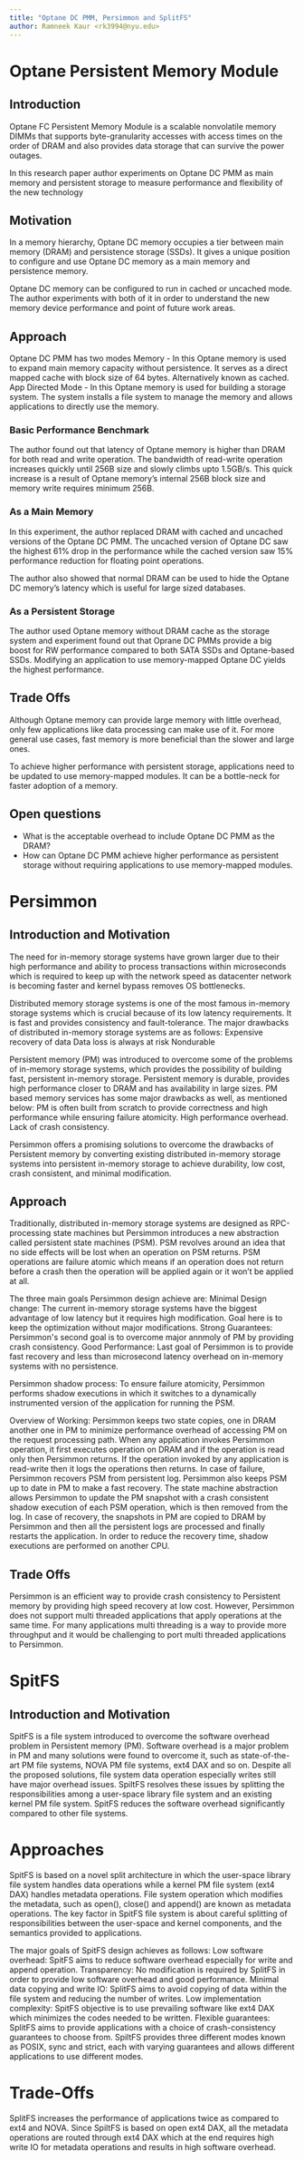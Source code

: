 ```yaml
---
title: "Optane DC PMM, Persimmon and SplitFS"
author: Ramneek Kaur <rk3994@nyu.edu>
---
```

# Optane Persistent Memory Module
## Introduction 

Optane FC Persistent Memory Module is a scalable nonvolatile memory DIMMs that supports byte-granularity accesses with access times on the order of DRAM and also provides data storage that can survive the power outages.

In this research paper author experiments on Optane DC PMM as main memory and persistent storage to measure performance and flexibility of the new technology

## Motivation 
In a memory hierarchy, Optane DC memory occupies a tier between main memory (DRAM) and persistence storage  (SSDs). It gives a unique position to configure and use Optane DC memory as a main memory and persistence memory.  

Optane DC memory can be configured to run in cached or uncached mode. The author experiments with both of it in order to understand the new memory device performance and point of future work areas.

## Approach

Optane DC PMM has two modes
Memory - In this Optane memory is used to expand main memory capacity without persistence. It serves as a direct mapped cache with block size of 64 bytes. Alternatively known as cached.
App Directed Mode - In this Optane memory is used for building a storage system. The system installs a file system to manage the memory and allows applications to directly use the memory.  

### Basic Performance Benchmark
The author found out that latency of Optane memory is higher than DRAM for both read and write operation.
The bandwidth of read-write operation increases quickly until 256B size and slowly climbs upto 1.5GB/s. This quick increase is a result of Optane memory’s internal 256B block size and memory write requires minimum 256B.     

### As a Main Memory
In this experiment, the author replaced DRAM with cached and uncached versions of the Optane DC PMM. The uncached version of Optane DC saw the highest 61% drop in the performance while the cached version saw 15% performance reduction for floating point operations. 

The author also showed that normal DRAM can be used to hide the Optane DC memory’s latency which is useful for large sized databases.

### As a Persistent Storage
The author used Optane memory without DRAM cache as the storage system and experiment found out that Oprane DC PMMs provide a big boost for RW  performance compared to both SATA SSDs and Optane-based SSDs. Modifying an application to use memory-mapped Optane DC yields the highest performance. 

## Trade Offs
Although Optane memory can provide large memory with little overhead, only few applications like data processing can make use of it. For more general use cases, fast memory is more beneficial than the slower and large ones.

To achieve higher performance with persistent storage, applications need to be updated to use memory-mapped modules. It can be a bottle-neck for faster adoption of a memory.

## Open questions
* What is the acceptable overhead to include Optane DC PMM as the DRAM?
* How can Optane DC PMM achieve higher performance as persistent storage without requiring applications to use memory-mapped modules.   

# Persimmon
## Introduction and Motivation
The need for in-memory storage systems have grown larger due to their high performance and ability to process transactions within microseconds which is required to keep up with the network speed as datacenter network is becoming faster and kernel bypass removes OS bottlenecks. 

Distributed memory storage systems is one of the most famous in-memory storage systems which is crucial because of its low latency requirements. It is fast and provides consistency and fault-tolerance. The major drawbacks of distributed in-memory storage systems are as follows:
Expensive recovery of data
Data loss is always at risk
Nondurable

Persistent memory (PM) was introduced to overcome some of the problems of in-memory storage systems, which provides the possibility of building fast, persistent in-memory storage. Persistent memory is durable, provides high performance closer to DRAM and has availability in large sizes. PM based memory services has some major drawbacks as well, as mentioned below:
PM is often built from scratch to provide correctness and high performance while ensuring failure atomicity.
High performance overhead.
Lack of crash consistency.

Persimmon offers a promising solutions to overcome the drawbacks of Persistent memory by converting existing distributed in-memory storage systems into persistent in-memory storage to achieve durability, low cost, crash consistent, and minimal modification. 

## Approach

Traditionally, distributed in-memory storage systems are designed as RPC-processing state machines but Persimmon introduces a new abstraction called persistent state machines (PSM). PSM revolves around an idea that no side effects will be lost when an operation on PSM returns. PSM operations are failure atomic which means if an operation does not return before a crash then the operation will be applied again or it won’t be applied at all. 

The three main goals Persimmon design achieve are:
Minimal Design change: The current in-memory storage systems have the biggest advantage of low latency but it requires high modification. Goal here is to keep the optimization without major modifications. 
Strong Guarantees: Persimmon's second goal is to overcome major annmoly of PM by providing crash consistency.
Good Performance: Last goal of Persimmon is to provide fast recovery and less than microsecond latency overhead on in-memory systems with no persistence.

Persimmon shadow process: To ensure failure atomicity, Persimmon performs shadow executions in which it switches to a dynamically instrumented version of the application for running the PSM. 

Overview of Working: Persimmon keeps two state copies, one in DRAM another one in PM to minimize performance overhead of accessing PM on the request processing path. When any application invokes Persimmon operation, it first executes operation on DRAM and if the operation is read only then Persimmon returns. If the operation invoked by any application is read-write then it logs the operations then returns. In case of failure, Persimmon recovers PSM from persistent log. Persimmon also keeps PSM up to date in PM to make a fast recovery. The state machine abstraction allows Persimmon to update the PM snapshot with a crash consistent shadow execution of each PSM operation, which is then removed from the log. In case of recovery, the snapshots in PM are copied to DRAM by Persimmon and then all the persistent logs are processed and finally restarts the application. In order to reduce the recovery time, shadow executions are performed on another CPU. 

## Trade Offs
Persimmon is an efficient way to provide crash consistency to Persistent memory by providing high speed recovery at low cost. However, Persimmon does not support multi threaded applications that apply operations at the same time. For many applications multi threading is a way to provide more throughput and it would be challenging to port multi threaded applications to Persimmon.



# SpitFS

## Introduction and Motivation
SpitFS is a file system introduced to overcome the software overhead problem in Persistent memory (PM). Software overhead is a major problem in PM and many solutions were found to overcome it, such as state-of-the-art PM file systems, NOVA PM file systems, ext4 DAX and so on. Despite all the proposed solutions, file system data operation especially writes still have major overhead issues. SpiltFS resolves these issues by splitting the responsibilities among a user-space library file system and an existing kernel PM file system. SpitFS reduces the software overhead significantly compared to other file systems. 


# Approaches
SpitFS is based on a novel split architecture in which the user-space library file system handles data operations while a kernel PM file system (ext4 DAX) handles metadata operations. File system operation which modifies the metadata, such as open(), close() and append() are known as metadata operations. The key factor in SpitFS file system is about careful splitting of responsibilities between the user-space and kernel components, and the semantics provided to applications. 

The major goals of SpitFS design achieves as follows:
Low software overhead: SpitFS aims to reduce software overhead especially for write and append operation.
Transparency: No modification is required by SplitFS in order to provide low software overhead and good performance. 
Minimal data copying and write IO: SplitFS aims to avoid copying of data within the file system and reducing the number of writes.
Low implementation complexity: SpitFS objective is to use prevailing software like ext4 DAX which minimizes the codes needed to be written.
Flexible guarantees: SplitFS aims to provide applications with a choice of crash-consistency guarantees to choose from.
SpiltFS provides three different modes known as POSIX, sync and strict, each with varying guarantees and allows different applications to use different modes. 

# Trade-Offs
SplitFS increases the performance of applications twice as compared to ext4 and NOVA. Since SpiltFS is based on open ext4 DAX, all the metadata operations are routed through ext4 DAX which at the end requires high write IO for metadata operations and results in high software overhead. 




